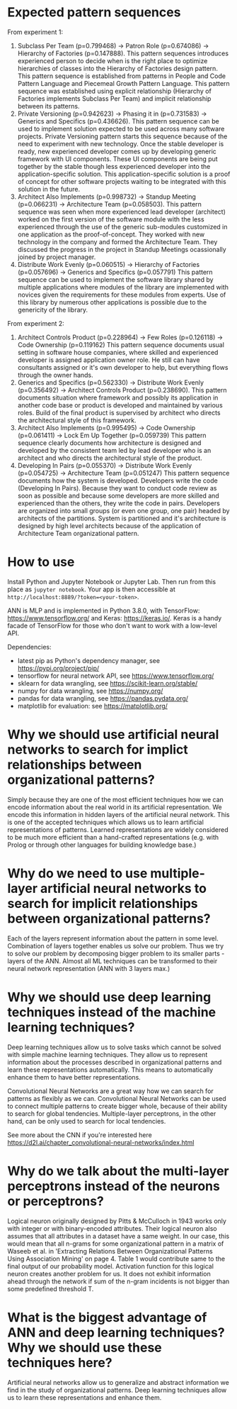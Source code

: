 # Expected pattern sequences

From experiment 1:

1. Subclass Per Team (p=0.799468) -> Patron Role (p=0.674086) -> Hierarchy of Factories (p=0.147888). 
This pattern sequences introduces experienced person to decide when is the right place to optimize hierarchies of classes into the Hierarchy of Factories design pattern. This pattern sequence is established from patterns in People and Code Pattern Language and Piecemeal Growth Pattern Language. This pattern sequence was established using explicit relationship (Hierarchy of Factories implements Subclass Per Team) and implicit relationship between its patterns.
3. Private Versioning (p=0.942623) -> Phasing it in (p=0.731583) -> Generics and Specifics (p=0.436626). 
This pattern sequence can be used to implement solution expected to be used across many software projects. Private Versioning pattern starts this sequence because of the need to experiment with new technology. Once the stable developer is ready, new experienced developer comes up by developing generic framework with UI components. These UI components are being put together by the stable though less experienced developer into the application-specific solution. This application-specific solution is a proof of concept for other software projects waiting to be integrated with this solution in the future.
4. Architect Also Implements (p=0.998732) -> Standup Meeting (p=0.066231) -> Architecture Team (p=0.058503). 
This pattern sequence was seen when more experienced lead developer (architect) worked on the first version of the software module with the less experienced through the use of the generic sub-modules customized in one application as the proof-of-concept. They worked with new technology in the company and formed the Architecture Team. They discussed the progress in the project in Standup Meetings ocassionally joined by project manager.
5. Distribute Work Evenly (p=0.060515) -> Hierarchy of Factories (p=0.057696) -> Generics and Specifics (p=0.057791)
This pattern sequence can be used to implement the software library shared by multiple applications where modules of the library are implemented with novices given the requirements for these modules from experts. Use of this library by numerous other applications is possible due to the genericity of the library.

From experiment 2:
1. Architect Controls Product (p=0.228964) -> Few Roles (p=0.126118) -> Code Ownership (p=0.119162)
This pattern sequence documents usual setting in software house companies, where skilled and experienced developer is assigned application owner role. He still can have consultants assigned or it's own developer to help, but everything flows through the owner hands.
2. Generics and Specifics (p=0.562330) -> Distribute Work Evenly (p=0.356492) -> Architect Controls Product (p=0.238690). This pattern documents situation where framework and possibly its application in another code base or product is developed and maintained by various roles. Build of the final product is supervised by architect who directs the architectural style of this framework.
3. Architect Also Implements (p=0.995495) -> Code Ownership (p=0.061411) -> Lock Em Up Together (p=0.059739)
This pattern sequence clearly documents how architecture is designed and developed by the consistent team led by lead developer who is an architect and who directs the architectural style of the product.
4. Developing In Pairs (p=0.055370) -> Distribute Work Evenly (p=0.054725) -> Architecture Team (p=0.051247)
This pattern sequence documents how the system is developed. Developers write the code (Developing In Pairs). Because they want to conduct code review as soon as possible and because some developers are more skilled and experienced than the others, they write the code in pairs. Developers are organized into small groups (or even one group, one pair) headed by architects of the partitions. System is partitioned and it's architecture is designed by high level architects because of the application of Architecture Team organizational pattern.

# How to use

Install Python and Jupyter Notebook or Jupyter Lab. Then run from this place as ```jupyter notebook```. Your app is then accessible at ```http://localhost:8889/?token=<your-token>```.

ANN is MLP and is implemented in Python 3.8.0, with TensorFlow: https://www.tensorflow.org/ and Keras: https://keras.io/. Keras is a handy facade of TensorFlow for those who don't want to work with a low-level API.

Dependencies:

- latest pip as Python's dependency manager, see https://pypi.org/project/pip/
- tensorflow for neural network API, see https://www.tensorflow.org/
- sklearn for data wrangling, see https://scikit-learn.org/stable/
- numpy for data wrangling, see https://numpy.org/
- pandas for data wrangling, see https://pandas.pydata.org/
- matplotlib for evaluation: see https://matplotlib.org/

# Why we should use artificial neural networks to search for implict relationships between organizational patterns?

Simply because they are one of the most efficient techniques how we can encode information about the real world
in its artificial representation. We encode this information in hidden layers of the artificial neural network. 
This is one of the accepted techniques which allows us to learn artificial representations of patterns. Learned representations
are widely considered to be much more efficient than a hand-crafted representations (e.g. with Prolog or through 
other languages for building knowledge base.)

# Why do we need to use multiple-layer artificial neural networks to search for implicit relationships between organizational patterns?

Each of the layers represent information about the pattern in some level. Combination of layers together enables us
solve our problem. Thus we try to solve our problem by decomposing bigger problem to its smaller parts - layers of the ANN.
Almost all ML techniques can be transformed to their neural network representation (ANN with 3 layers max.)

# Why we should use deep learning techniques instead of the machine learning techniques?

Deep learning techniques allow us to solve tasks which cannot be solved with simple machine learning techniques. 
They allow us to represent information about the processes described in organizational patterns and learn these
representations automatically. This means to automatically enhance them to have better representations.

Convolutional Neural Networks are a great way how we can search for patterns as flexibly as we can. Convolutional
Neural Networks can be used to connect multiple patterns to create bigger whole, because of their ability to search
for global tendencies. Multiple-layer perceptrons, in the other hand, can be only used to search for local tendencies.

See more about the CNN if you're interested here https://d2l.ai/chapter_convolutional-neural-networks/index.html

# Why do we talk about the multi-layer perceptrons instead of the neurons or perceptrons?

Logical neuron originally designed by Pitts & McCulloch in 1943 works only with integer or with binary-encoded attributes.
Their logical neuron also assumes that all attributes in a dataset have a same weight. In our case, this would mean
that all n-grams for some organizational pattern in a matrix of Waseeb et al. in 'Extracting Relations Between
Organizational Patterns Using Association Mining' on page 4. Table 1 would contribute same to the final output
of our probability model. Activation function for this logical neuron creates another problem for us. It does
not exhibit information ahead through the network if sum of the n-gram incidents is not bigger than some predefined threshold T.

# What is the biggest advantage of ANN and deep learning techniques? Why we should use these techniques here?

Artificial neural networks allow us to generalize and abstract information we find in the study of organizational
patterns. Deep learning techniques allow us to learn these representations and enhance them. 

